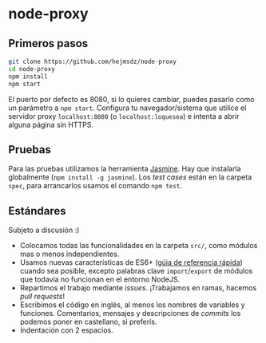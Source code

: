 # node-proxy

## Primeros pasos

```bash
git clone https://github.com/hejmsdz/node-proxy
cd node-proxy
npm install
npm start
```

El puerto por defecto es 8080, si lo quieres cambiar, puedes pasarlo como un parámetro a `npm start`.
Configura tu navegador/sistema que utilice el servidor proxy `localhost:8080` (o `localhost:loquesea`)
e intenta a abrir alguna página sin HTTPS.

## Pruebas

Para las pruebas utilizamos la herramienta [Jasmine](https://jasmine.github.io/2.8/introduction.html).
Hay que instalarla globalmente (`npm install -g jasmine`).
Los *test cases* están en la carpeta `spec`, para arrancarlos usamos el comando `npm test`.

## Estándares

Subjeto a discusión :)

* Colocamos todas las funcionalidades en la carpeta `src/`, como módulos mas o menos independientes.
* Usamos nuevas características de ES6+ ([gúia de referencia rápida](https://devhints.io/es6)) cuando sea posible, excepto palabras clave `import`/`export` de módulos que todavía no funcionan en el entorno NodeJS.
* Repartimos el trabajo mediante *issues*. ¡Trabajamos en ramas, hacemos *pull requests*!
* Escribimos el código en inglés, al menos los nombres de variables y funciones. Comentarios, mensajes y descripciones de *commits* los podemos poner en castellano, si preferís.
* Indentación con 2 espacios.
